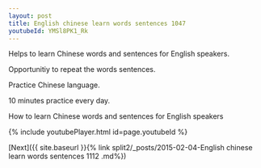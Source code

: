 ```yaml
---
layout: post
title: English chinese learn words sentences 1047 
youtubeId: YMSl8PK1_Rk
---
```

 
 
Helps to learn Chinese words and sentences for English speakers.

Opportunitiy to repeat the words sentences. 

Practice Chinese language. 
 
10 minutes practice every day. 
 
How to learn Chinese words and sentences for English speakers 
 
{% include youtubePlayer.html id=page.youtubeId %}
 
 
[Next]({{ site.baseurl }}{% link  split2/_posts/2015-02-04-English chinese learn words sentences 1112 .md%})
 

